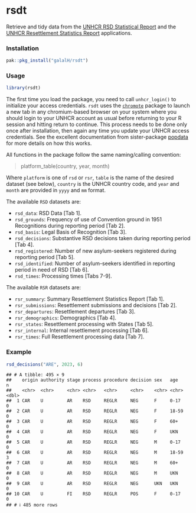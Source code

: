 
# rsdt

Retrieve and tidy data from the [UNHCR RSD Statistical
Report](https://rsd.unhcr.org/) and the [UNHCR Resettlement Statistics
Report](https://rsr.unhcr.org/) applications.

### Installation

``` r
pak::pkg_install("galalH/rsdt")
```

### Usage

``` r
library(rsdt)
```

The first time you load the package, you need to call `unhcr_login()` to
initialize your access credentials. `rsdt` uses the
[`chromote`](https://github.com/rstudio/chromote) package to launch a
new tab in any chromium-based browser on your system where you should
login to your UNHCR account as usual before returning to your R session
and hitting return to continue. This process needs to be done only once
after installation, then again any time you update your UNHCR access
credentials. See the excellent documentation from sister-package
[popdata](https://github.com/PopulationStatistics/popdata/#using-the-popdata-package)
for more details on how this works.

All functions in the package follow the same naming/calling convention:

> platform_table(country, year, month)

Where `platform` is one of `rsd` or `rsr`, `table` is the name of the
desired dataset (see below), `country` is the UNHCR country code, and
`year` and `month` are provided in `yyyy` and `mm` format.

The available `RSD` datasets are:

- `rsd_data`: RSD Data \[Tab 1\].
- `rsd_grounds`: Frequency of use of Convention ground in 1951
  Recognitions during reporting period \[Tab 2\].
- `rsd_basis`: Legal Basis of Recognition \[Tab 3\].
- `rsd_decisions`: Substantive RSD decisions taken during reporting
  period \[Tab 4\].
- `rsd_registered`: Number of new asylum-seekers registered during
  reporting period \[Tab 5\].
- `rsd_identified`: Number of asylum-seekers identified in reporting
  period in need of RSD \[Tab 6\].
- `rsd_times`: Processing times \[Tabs 7-9\].

The available `RSR` datasets are:

- `rsr_summary`: Summary Resettlement Statistics Report \[Tab 1\].
- `rsr_submissions`: Resettlement submissions and decisions \[Tab 2\].
- `rsr_departures`: Resettlement departures \[Tab 3\].
- `rsr_demographics`: Demographics \[Tab 4\].
- `rsr_states`: Resettlement processing with States \[Tab 5\].
- `rsr_internal`: Internal resettlement processing \[Tab 6\].
- `rsr_times`: Full Resettlement processing data \[Tab 7\].

### Example

``` r
rsd_decisions("ARE", 2023, 6)
```

    ## # A tibble: 495 × 9
    ##    origin authority stage process procedure decision sex   age       n
    ##    <chr>  <chr>     <chr> <chr>   <chr>     <chr>    <chr> <chr> <dbl>
    ##  1 CAR    U         AR    RSD     REGLR     NEG      F     0-17      0
    ##  2 CAR    U         AR    RSD     REGLR     NEG      F     18-59     0
    ##  3 CAR    U         AR    RSD     REGLR     NEG      F     60+       0
    ##  4 CAR    U         AR    RSD     REGLR     NEG      F     UKN       0
    ##  5 CAR    U         AR    RSD     REGLR     NEG      M     0-17      0
    ##  6 CAR    U         AR    RSD     REGLR     NEG      M     18-59     3
    ##  7 CAR    U         AR    RSD     REGLR     NEG      M     60+       0
    ##  8 CAR    U         AR    RSD     REGLR     NEG      M     UKN       0
    ##  9 CAR    U         AR    RSD     REGLR     NEG      UKN   UKN       0
    ## 10 CAR    U         FI    RSD     REGLR     POS      F     0-17      0
    ## # ℹ 485 more rows
